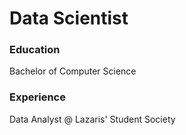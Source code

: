 # Data Scientist

### Education
Bachelor of Computer Science

### Experience
Data Analyst @ Lazaris' Student Society

